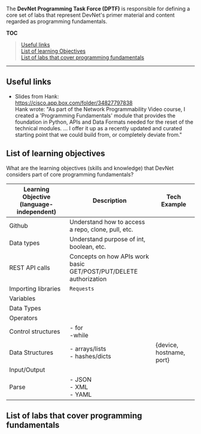 The **DevNet Programming Task Force (DPTF)** is responsible for defining a core set of labs that represent DevNet's primer material and content regarded as programming fundamentals.

**TOC<br>**
  >  [Useful links](#useful-links)<br>
  [List of learning Objectives](#list-of-learning-objectives)<br>
  [List of labs that cover programming fundamentals](#list-of-labs-that-cover-programming-fundamentals)<br>

***

## Useful links

  - Slides from Hank:<br>
    https://cisco.app.box.com/folder/34827797838<br>
    Hank wrote: "As part of the Network Programmability Video course, I created a 'Programming Fundamentals' module that provides the foundation in Python, APIs and Data Formats needed for the reset of the technical modules. ... I offer it up as a recently updated and curated starting point that we could build from, or completely deviate from."


## List of learning objectives

What are the learning objectives (skills and knowledge) that DevNet considers part of core programming fundamentals?

| Learning Objective (language-independent) | Description  | Tech Example |
| ------------------ | --------------------- | ---- |
| Github             | Understand how to access a repo, clone, pull, etc. |   |
| Data types         | Understand purpose of int, boolean, etc. |   |
| REST API calls     | Concepts on how APIs work<br>basic GET/POST/PUT/DELETE <br> authorization|   |
| Importing libraries | `Requests`  |   |
| Variables|   |   |
|  Data Types |   |   |
| Operators  |   |   |
| Control structures  |  - for<br>  -while   |   |
| Data Structures  |   - arrays/lists<br>  - hashes/dicts |   {device, hostname, port}  |
| Input/Output  |   |   |
| Parse  |  - JSON<br>  - XML <br>  -  YAML |   |





## List of labs that cover programming fundamentals


